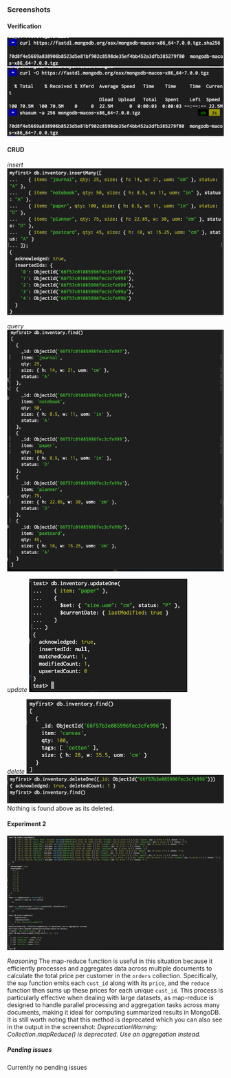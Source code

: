 ### Screenshots

#### Verification

![alt text](image.png)
![alt text](image-1.png)

#### CRUD

_insert_
![alt text](image-2.png)

_query_
![alt text](image-3.png)

_update_
![alt text](image-4.png)

_delete_
![alt text](image-5.png)
![alt text](image-6.png)
Nothing is found above as its deleted.

#### Experiment 2

![alt text](image-7.png)

_Reasoning_
The map-reduce function is useful in this situation because it efficiently processes and aggregates data across multiple documents to calculate the total price per customer in the `orders` collection. Specifically, the `map` function emits each `cust_id` along with its `price`, and the `reduce` function then sums up these prices for each unique `cust_id`. This process is particularly effective when dealing with large datasets, as map-reduce is designed to handle parallel processing and aggregation tasks across many documents, making it ideal for computing summarized results in MongoDB.
It is still worth noting that this method is deprecated which you can also see in the output in the screenshot: _DeprecationWarning: Collection.mapReduce() is deprecated. Use an aggregation instead._

##### Pending issues

Currently no pending issues
